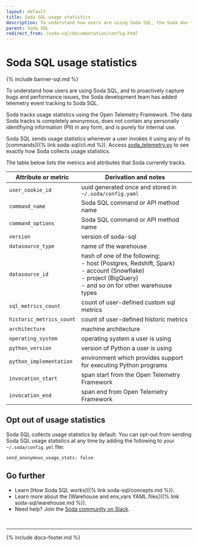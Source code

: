 ```yaml
---
layout: default
title: Soda SQL usage statistics
description: To understand how users are using Soda SQL, the Soda dev team has added telemetry event tracking to Soda SQL. See instructions to opt-out.
parent: Soda SQL
redirect_from: /soda-sql/documentation/config.html
---
```


# Soda SQL usage statistics

{% include banner-sql.md %}

To understand how users are using Soda SQL, and to proactively capture bugs and performance issues, the Soda development team has added telemetry event tracking to Soda SQL. 

Soda tracks usage statistics using the Open Telemetry Framework. The data Soda tracks is completely anonymous, does not contain any personally identifiying information (PII) in any form, and is purely for internal use.

Soda SQL sends usage statistics whenever a user invokes it using any of its [commands]({% link soda-sql/cli.md %}). Access [soda_telemetry.py](https://github.com/sodadata/soda-sql/blob/main/core/sodasql/telemetry/soda_telemetry.py) to see exactly how Soda collects usage statistics.

The table below lists the metrics and attributes that Soda currently tracks.

| Attribute or metric      | Derivation and notes                                                                                                      |
| ------------------------ | ------------------------------------------------------------------------------------------------------------------------- |
| `user_cookie_id`         | uuid generated once and stored in `~/.soda/config.yaml`                                                                   |
| `command_name`           | Soda SQL command or API method name                                                                                       |
| `command_options`        | Soda SQL command or API method name                                                                                       |
| `version`                | version of soda-sql                                                                                                       |
| `datasource_type`        | name of the warehouse                                                                                                     |
| `datasource_id`          | hash of one of the following: <br />- host (Postgres, Redshift, Spark) <br />- account (Snowflake) <br />- project (BigQuery) <br />- and so on for other warehouse types |
| `sql_metrics_count`      | count of user-defined custom sql metrics                                                                                  |
| `historic_metrics_count` | count of user-defined historic metrics                                                                                  |
| `architecture`           | machine architecture                                                                                                      |
| `operating_system`       | operating system a user is using                                                                                          |
| `python_version`         | version of Python a user is using                                                                                         |
| `python_implementation`  | environment which provides support for executing Python programs                                                          |
| `invocation_start`       | span start from the Open Telemetry Framework                                                                              |
| `invocation_end`         | span end from Open Telemetry Framework                                                                                    |

## Opt out of usage statistics

Soda SQL collects usage statistics by default. You can opt-out from sending Soda SQL usage statistics at any time by adding the following to your `~/.soda/config.yml` file:
```
send_anonymous_usage_stats: false
```

## Go further

* Learn [How Soda SQL works]({% link soda-sql/concepts.md %}).
* Learn more about the [Warehouse and env_vars YAML files]({% link soda-sql/warehouse.md %}).
* Need help? Join the <a href="http://community.soda.io/slack" target="_blank"> Soda community on Slack</a>.

<br />

---
{% include docs-footer.md %}